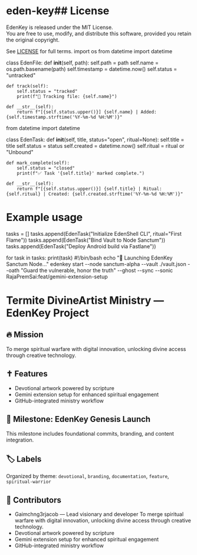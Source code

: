 # eden-key## License

EdenKey is released under the MIT License.  
You are free to use, modify, and distribute this software, provided you retain the original copyright.

See [LICENSE](./LICENSE) for full terms.
import os
from datetime import datetime

class EdenFile:
    def __init__(self, path):
        self.path = path
        self.name = os.path.basename(path)
        self.timestamp = datetime.now()
        self.status = "untracked"

    def track(self):
        self.status = "tracked"
        print(f"📁 Tracking file: {self.name}")

    def __str__(self):
        return f"[{self.status.upper()}] {self.name} | Added: {self.timestamp.strftime('%Y-%m-%d %H:%M')}"
from datetime import datetime

class EdenTask:
    def __init__(self, title, status="open", ritual=None):
        self.title = title
        self.status = status
        self.created = datetime.now()
        self.ritual = ritual or "Unbound"

    def mark_complete(self):
        self.status = "closed"
        print(f"✅ Task '{self.title}' marked complete.")

    def __str__(self):
        return f"[{self.status.upper()}] {self.title} | Ritual: {self.ritual} | Created: {self.created.strftime('%Y-%m-%d %H:%M')}"

# Example usage
tasks = []
tasks.append(EdenTask("Initialize EdenShell CLI", ritual="First Flame"))
tasks.append(EdenTask("Bind Vault to Node Sanctum"))
tasks.append(EdenTask("Deploy Android build via Fastlane"))

for task in tasks:
    print(task)
#!/bin/bash
echo "🌱 Launching EdenKey Sanctum Node..."
edenkey start --node sanctum-alpha --vault ./vault.json --oath "Guard the vulnerable, honor the truth" --ghost --sync --sonic
RajaPremSai:feat/gemini-extension-setup
# Termite DivineArtist Ministry — EdenKey Project

## 🔥 Mission
To merge spiritual warfare with digital innovation, unlocking divine access through creative technology.

## ✝️ Features
- Devotional artwork powered by scripture
- Gemini extension setup for enhanced spiritual engagement
- GitHub-integrated ministry workflow

## 📅 Milestone: EdenKey Genesis Launch
This milestone includes foundational commits, branding, and content integration.

## 🏷️ Labels
Organized by theme: `devotional`, `branding`, `documentation`, `feature`, `spiritual-warrior`

## 🙌 Contributors
- Gaimchng3rjacob — Lead visionary and developer
To merge spiritual warfare with digital innovation, unlocking divine access through creative technology.
- Devotional artwork powered by scripture  
- Gemini extension setup for enhanced spiritual engagement  
- GitHub-integrated ministry workflow  
